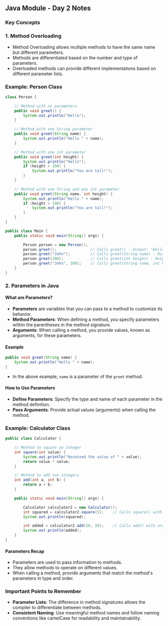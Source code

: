 ## Java Module - Day 2 Notes

### Key Concepts

### 1. Method Overloading

- Method Overloading allows multiple methods to have the same name but different parameters.
- Methods are differentiated based on the number and type of parameters.
- Overloaded methods can provide different implementations based on different parameter lists.

### Example: Person Class

``` java
class Person {

    // Method with no parameters
    public void greet() {
        System.out.println("Hello");
    }

    // Method with one String parameter
    public void greet(String name) {
        System.out.println("Hello " + name);
    }

    // Method with one int parameter
    public void greet(int height) {
        System.out.println("Hello");
        if (height > 190) {
            System.out.println("You are tall!");
        }
    }

    // Method with one String and one int parameter
    public void greet(String name, int height) {
        System.out.println("Hello " + name);
        if (height > 190) {
            System.out.println("You are tall!");
        }
    }
}

public class Main {
    public static void main(String[] args) {

        Person person = new Person();
        person.greet();               // Calls greet() - Output: "Hello"
        person.greet("John");         // Calls greet(String name) - Output: "Hello John"
        person.greet(200);            // Calls greet(int height) - Output: "Hello" followed by "You are tall!"
        person.greet("John", 180);    // Calls greet(String name, int height) - Output: "Hello John"
    }
}
```

### 2. Parameters in Java

#### What are Parameters?

- **Parameters** are variables that you can pass to a method to customize its behavior.
- **Method Parameters**: When defining a method, you specify parameters within the parentheses in the method signature.
- **Arguments**: When calling a method, you provide values, known as arguments, for these parameters.

#### Example

```java
public void greet(String name) {
    System.out.println("Hello " + name);
}
```

- In the above example, `name` is a parameter of the `greet` method.

#### How to Use Parameters

- **Define Parameters**: Specify the type and name of each parameter in the method definition.
- **Pass Arguments**: Provide actual values (arguments) when calling the method.

### Example: Calculator Class

```java
public class Calculator {

    // Method to square an integer
    int square(int value) {
        System.out.println("Received the value of " + value);
        return value * value;
    }

    // Method to add two integers
    int add(int a, int b) {
        return a + b;
    }

    public static void main(String[] args) {

        Calculator calculator2 = new Calculator();
        int squared = calculator2.square(5);    // Calls square() with argument 5 - Output: "Received the value of 5" followed by 25
        System.out.println(squared);

        int added = calculator2.add(10, 20);    // Calls add() with arguments 10 and 20 - Output: 30
        System.out.println(added);
    }
}
```
#### Parameters Recap

- Parameters are used to pass information to methods.
- They allow methods to operate on different values.
- When calling a method, provide arguments that match the method's parameters in type and order.

### Important Points to Remember
- **Parameter Lists**: The difference in method signatures allows the compiler to differentiate between methods.
- **Consistent Naming**: Use meaningful method names and follow naming conventions like camelCase for readability and maintainability.
